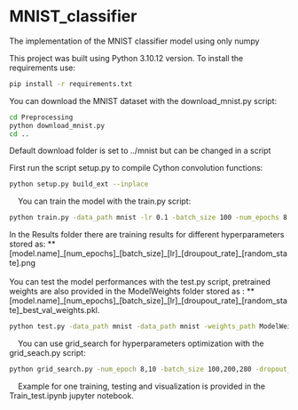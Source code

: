 # MNIST_classifier
The implementation of the MNIST classifier model using only numpy

This project was built using Python 3.10.12 version. To install the requirements use:
```bash
pip install -r requirements.txt
```

You can download the MNIST dataset with the download_mnist.py script:
```bash
cd Preprocessing
python download_mnist.py
cd ..
```
Default download folder is set to ../mnist but can be changed in a script
&nbsp;
&nbsp;

First run the script setup.py to compile Cython convolution functions:
```bash
python setup.py build_ext --inplace
```
&nbsp;
&nbsp;
You can train the model with the train.py script:
```bash
python train.py -data_path mnist -lr 0.1 -batch_size 100 -num_epochs 8 -random_state 42
```
In the Results folder there are training results for different hyperparameters stored as:
**[model.name]\_[num_epochs]\_[batch_size]\_[lr]\_[droupout_rate]\_[random_state].png
&nbsp;
&nbsp;
<br/>
<br/>
You can test the model performances with the test.py script, pretrained weights are also provided in the ModelWeights folder stored as : **[model.name]\_[num_epochs]\_[batch_size]\_[lr]\_[droupout_rate]\_[random_state]_best_val_weights.pkl.
```bash
python test.py -data_path mnist -data_path mnist -weights_path ModelWeights/MNIST_classifier_convolution_8_best_val_weights.pkl -random_state 42
```
&nbsp;
&nbsp;
You can use grid_search for hyperparameters optimization with the grid_seach.py script:
```bash
python grid_search.py -num_epoch 8,10 -batch_size 100,200,280 -dropout_rate 0.0,0.25,0.5 -learning_rate 0.1,0.05 ModelWeights/MNIST_classifier_convolution_8_100_0.1_0.0_42_best_val_weights.pkl -random_state 42
```
&nbsp;
&nbsp;
Example for one training, testing and visualization is provided in the Train_test.ipynb jupyter notebook.










